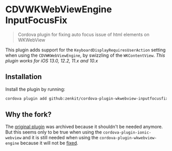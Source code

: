 # CDVWKWebViewEngine InputFocusFix

> Cordova plugin for fixing auto focus issue of html elements on WKWebView

This plugin adds support for the `KeyboardDisplayRequiresUserAction` setting when using the `CDVWKWebViewEngine`, by swizzling of the `WKContentView`.
_This plugin works for iOS 13.0, 12.2, 11.x and 10.x_

## Installation

Install the plugin by running:

```sh
cordova plugin add github:zenkit/cordova-plugin-wkwebview-inputfocusfix#v1.0.5
```

## Why the fork?

The [original plugin](https://github.com/onderceylan/cordova-plugin-wkwebview-inputfocusfix) was archived because it shouldn't be needed anymore.
But this seems only to be true when using the `cordova-plugin-ionic-webview` and it is still needed when using the `cordova-plugin-wkwebview-engine` because it will not be [fixed](https://issues.apache.org/jira/browse/CB-12037?focusedCommentId=16538144&page=com.atlassian.jira.plugin.system.issuetabpanels%3Acomment-tabpanel#comment-16538144).

